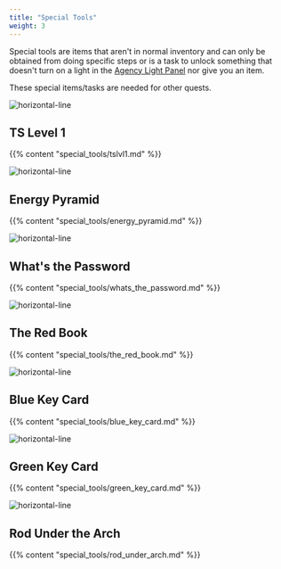 ```yaml
---
title: "Special Tools"
weight: 3
---   
```


Special tools are items that aren't in normal inventory and can only be obtained from doing specific steps or is a task to unlock something that doesn't turn on a light in the [Agency Light Panel](../../casebook/light_panel) nor give you an item.

These special items/tasks are needed for other quests.

![horizontal-line](/images/green-line.png)


## TS Level 1
{{% content "special_tools/tslvl1.md" %}}
 
![horizontal-line](/images/green-line.png)
 
## Energy Pyramid
{{% content "special_tools/energy_pyramid.md" %}}

![horizontal-line](/images/green-line.png)

## What's the Password
{{% content "special_tools/whats_the_password.md" %}}
 
![horizontal-line](/images/green-line.png)
 
## The Red Book
{{% content "special_tools/the_red_book.md" %}}
 
![horizontal-line](/images/green-line.png)
 
## Blue Key Card
{{% content "special_tools/blue_key_card.md" %}}
 
![horizontal-line](/images/green-line.png)
 
## Green Key Card
{{% content "special_tools/green_key_card.md" %}}
 
![horizontal-line](/images/green-line.png)
 
## Rod Under the Arch
{{% content "special_tools/rod_under_arch.md" %}} 
